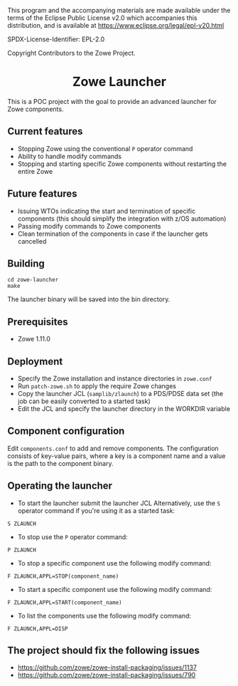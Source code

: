 This program and the accompanying materials are
made available under the terms of the Eclipse Public License v2.0 which accompanies
this distribution, and is available at https://www.eclipse.org/legal/epl-v20.html

SPDX-License-Identifier: EPL-2.0

Copyright Contributors to the Zowe Project.

<h1 align="center">Zowe Launcher</h1>

This is a POC project with the goal to provide an advanced launcher for Zowe components.

## Current features
* Stopping Zowe using the conventional `P` operator command
* Ability to handle modify commands
* Stopping and starting specific Zowe components without restarting the entire Zowe

## Future features
* Issuing WTOs indicating the start and termination of specific components (this should simplify the integration with z/OS automation)
* Passing modify commands to Zowe components
* Clean termination of the components in case if the launcher gets cancelled

## Building

```
cd zowe-launcher
make
```

The launcher binary will be saved into the bin directory.

## Prerequisites

* Zowe 1.11.0

## Deployment

* Specify the Zowe installation and instance directories in `zowe.conf`
* Run `patch-zowe.sh` to apply the require Zowe changes
* Copy the launcher JCL (`samplib/zlaunch`) to a PDS/PDSE data set (the job can be easily converted to a started task)
* Edit the JCL and specify the launcher directory in the WORKDIR variable

## Component configuration

Edit `components.conf` to add and remove components. The configuration consists of key-value pairs, where a key is a component name and a value is the path to the component binary.

## Operating the launcher

* To start the launcher submit the launcher JCL
Alternatively, use the `S` operator command if you're using it as a started task:
```
S ZLAUNCH
```
* To stop use the `P` operator command:
```
P ZLAUNCH
```
* To stop a specific component use the following modify command:
```
F ZLAUNCH,APPL=STOP(component_name)
```
* To start a specific component use the following modify command:
```
F ZLAUNCH,APPL=START(component_name)
```
* To list the components use the following modify command:
```
F ZLAUNCH,APPL=DISP
```

## The project should fix the following issues
* https://github.com/zowe/zowe-install-packaging/issues/1137
* https://github.com/zowe/zowe-install-packaging/issues/790
